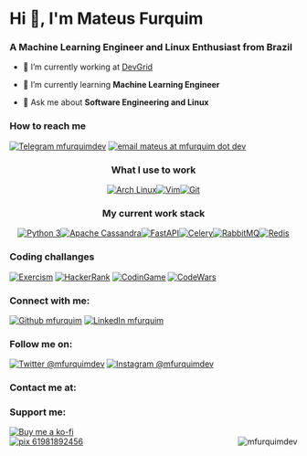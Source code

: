 <h1>Hi 👋, I'm Mateus Furquim</h1>
<h3>A Machine Learning Engineer and Linux Enthusiast from Brazil</h3>


<!-- [![MFurquim StackOverflow](https://stackoverflow-badge.herokuapp.com/api/StackOverflowBadge/3832827)](https://stackoverflow.com/users/3832827/mfurquim) -->

- 🔭 I’m currently working at [DevGrid](https://devgrid.co.uk/)

- 🌱 I’m currently learning **Machine Learning Engineer**

- 💬 Ask me about **Software Engineering and Linux**

<h3>How to reach me</h3>

[![Telegram mfurquimdev](https://img.shields.io/badge/-mfurquimdev-2CA5E0?logo=telegram&style=flat-square&logoColor=eceff4)](https://t.me/mfurquimdev) [![email mateus at mfurquim dot dev](https://img.shields.io/badge/-mateus@mfurquim.dev-D14836?style=flat-square&logo=gmail&logoColor=eceff4)](mailto:mateus@mfurquim.dev)




<!-- <div alight=left> -->
<!--   <a href="https://skillicons.dev" target="_blank"> -->
<!--     <img src="https://skillicons.dev/icons?i=py,redis,cassandra,go,prometheus,grafana,docker,js,html,css,py,redis,cassandra,pytorch,aws,vim,bash,git,linux,latex,md,regex&perline=1" align="right"/> -->
<!--   </a> -->
<!-- </div> -->


<div align='center'>
<h3>What I use to work</h3>

[![Arch Linux](https://img.shields.io/static/v1?style=for-the-badge&logo=archlinux&logoColor=ECEFF4&label=Arch&labelColor=1793D1&message=Linux&color=1CA2E6)](https://archlinux.org/)[![Vim](https://img.shields.io/static/v1?style=for-the-badge&logo=vim&logoColor=ECEFF4&label=Vim&labelColor=019733&message=editor&color=03AF3C)](https://www.vim.org/)[![Git](https://img.shields.io/static/v1?style=for-the-badge&logo=git&logoColor=ECEFF4&label=Git&labelColor=F05032&message=Flow&color=F1654A)](https://datasift.github.io/gitflow/IntroducingGitFlow.html)

</div>

<div align='center'>
<h3>My current work stack</h3>

[![Python 3](https://img.shields.io/badge/Python-3776AB?style=flat-square&logo=python&logoColor=eceff4)](https://www.python.org/)[![Apache Cassandra](https://img.shields.io/badge/Cassandra-1287B1?style=flat-square&logo=apache%20cassandra&logoColor=eceff4)](https://docs.datastax.com/en/developer/python-driver/3.25/)[![FastAPI](https://img.shields.io/badge/FastAPI-009688?style=flat-square&logo=fastapi&logoColor=ECEFF4)](https://fastapi.tiangolo.com/)[![Celery](https://img.shields.io/badge/Celery-37814A?style=flat-square&logo=celery&logoColor=ECEFF4)](https://docs.celeryq.dev/en/stable/)[![RabbitMQ](https://img.shields.io/badge/rabbitmq-%23FF6600.svg?&style=flat-square&logo=rabbitmq&logoColor=eceff4)](https://www.rabbitmq.com/)[![Redis](https://img.shields.io/badge/redis-%23DD0031.svg?&style=flat-square&logo=redis&logoColor=eceff4)](https://redis.io/)

</div>


<!-- [![Go Lang](https://img.shields.io/badge/Go-00ADD8?style=flat-square&logo=go&logoColor=eceff4)](https://go.dev/) -->
<!-- [![Shell Script](https://img.shields.io/badge/Shell_Script-121011?style=flat-square&logo=gnu-bash&logoColor=eceff4)](https://mywiki.wooledge.org/BashPitfalls) -->


<!-- [![CSS](https://img.shields.io/badge/CSS3-1572B6?style=flat-square&logo=css3&logoColor=eceff4)](https://img.shields.io/badge/CSS3-1572B6?style=flat-square&logo=css3&logoColor=eceff4) -->
<!-- [![CodePen](https://img.shields.io/badge/Codepen-000000?style=flat-square&logo=codepen&logoColor=eceff4)](https://img.shields.io/badge/Codepen-000000?style=flat-square&logo=codepen&logoColor=eceff4) -->
<!-- [![Markdown](https://img.shields.io/badge/Markdown-000000?style=flat-square&logo=markdown&logoColor=eceff4)](https://img.shields.io/badge/Markdown-000000?style=flat-square&logo=markdown&logoColor=eceff4) -->
<!-- [![HTML](https://img.shields.io/badge/HTML5-E34F26?style=flat-square&logo=html5&logoColor=eceff4)](https://img.shields.io/badge/HTML5-E34F26?style=flat-square&logo=html5&logoColor=eceff4) -->

<!-- [![Kaggle](https://img.shields.io/badge/Kaggle-20BEFF?style=flat-square&logo=Kaggle&logoColor=eceff4)](https://www.kaggle.com/mfurquim) -->



<h3>Coding challanges</h3>

[![Exercism](https://img.shields.io/badge/Exercism-009CAB?style=flat-square&logo=exercism&logoColor=eceff4)](https://exercism.org/profiles/mfurquim)
[![HackerRank](https://img.shields.io/badge/-Hackerrank-2EC866?style=flat-square&logo=HackerRank&logoColor=eceff4)](https://www.hackerrank.com/mfurquim)
[![CodinGame](https://img.shields.io/badge/-CodinGame-F2BB13?style=flat-square&logo=codingame&logoColor=242933)](https://www.codingame.com/profile/4881da4375838b65a4caeb94bd8e25b6568412)
[![CodeWars](https://img.shields.io/badge/Codewars-B1361E?style=flat-square&logo=Codewars&logoColor=eceff4)](https://www.codewars.com/users/mfurquim)

<!-- <h3>Learning platforms</h3> -->

<!-- [![Udacity](https://img.shields.io/badge/Udacity-grey?style=flat-square&logo=udacity&logoColor=#5FCFEE)](https://www.udacity.com/course/machine-learning-engineer-nanodegree--nd009t) -->
<!-- [![Skillshare](https://img.shields.io/badge/skill%20share-002333?style=flat-square&logo=skillshare&logoColor=eceff4)](https://www.skillshare.com/user/mfurquim) -->
<!-- [![Khan Academy](https://img.shields.io/badge/Khan%20Academy-14BF96?style=flat-square&logo=Khan%20Academy&logoColor=eceff4)](https://www.khanacademy.org/profile/mfurquim) -->
<!-- [![Pluralsight](https://img.shields.io/badge/Pluralsight-F15B2A?style=flat-square&logo=Pluralsight&logoColor=eceff4)](https://app.pluralsight.com/profile/mateus-furquim) -->

<h3>Connect with me:</h3>

[![Github mfurquim](https://img.shields.io/badge/mfurquim-181717?style=flat-square&logo=github&logoColor=eceff4)](https://github.com/mfurquim)
[![LinkedIn mfurquim](https://img.shields.io/badge/-in/mmfurquim-0077B5?style=flat-square&logo=linkedin&logoColor=eceff4)](https://www.linkedin.com/in/mmfurquim/)

<h3>Follow me on:</h3>

[![Twitter @mfurquimdev](https://img.shields.io/badge/-@mfurquimdev-1DA1F2?style=flat-square&logo=twitter&logoColor=eceff4&link=https://twitter.com/mfurquimdev)](https://twitter.com/mfurquimdev)
[![Instagram @mfurquimdev](https://img.shields.io/badge/-@mfurquimdev-E4405F?style=flat-square&logo=instagram&logoColor=eceff4)](https://www.instagram.com/mfurquimdev/)

<h3>Contact me at:</h3>





<!-- <h3 align="left">Connect with me:</h3> -->
<!-- <p align="left"> -->

<!--   <a href="https://linkedin.com/in/mmfurquim" target="blank"><img align="center" src="https://raw.githubusercontent.com/rahuldkjain/github-profile-readme-generator/master/src/images/icons/Social/linked-in-alt.svg" alt="mmfurquim" height="30" width="40" /></a> -->
<!--   <a href="https://instagram.com/mfurquimdev" target="blank"><img align="center" src="https://raw.githubusercontent.com/rahuldkjain/github-profile-readme-generator/master/src/images/icons/Social/instagram.svg" alt="mfurquimdev" height="30" width="40" /></a> -->

<!--   <a href="https://codepen.io/mfurquim" target="blank"><img align="center" src="https://raw.githubusercontent.com/rahuldkjain/github-profile-readme-generator/master/src/images/icons/Social/codepen.svg" alt="mfurquim" height="30" width="40" /></a>

  <a href="https://dev.to/mfurquim" target="blank"><img align="center" src="https://raw.githubusercontent.com/rahuldkjain/github-profile-readme-generator/master/src/images/icons/Social/devto.svg" alt="mfurquim" height="30" width="40" /></a>

  <a href="https://twitter.com/mfurquimdev" target="blank"><img align="center" src="https://raw.githubusercontent.com/rahuldkjain/github-profile-readme-generator/master/src/images/icons/Social/twitter.svg" alt="mfurquimdev" height="30" width="40" /></a>

  <a href="https://stackoverflow.com/users/3832827" target="blank"><img align="center" src="https://raw.githubusercontent.com/rahuldkjain/github-profile-readme-generator/master/src/images/icons/Social/stack-overflow.svg" alt="3832827" height="30" width="40" /></a>

  <a href="https://kaggle.com/mfurquim" target="blank"><img align="center" src="https://raw.githubusercontent.com/rahuldkjain/github-profile-readme-generator/master/src/images/icons/Social/kaggle.svg" alt="mfurquim" height="30" width="40" /></a>

  <a href="https://hashnode.com/@mfurquimdev" target="blank"><img align="center" src="https://raw.githubusercontent.com/rahuldkjain/github-profile-readme-generator/master/src/images/icons/Social/hashnode.svg" alt="@mfurquimdev" height="30" width="40" /></a>

  <a href="https://medium.com/@mfurquimdev" target="blank"><img align="center" src="https://raw.githubusercontent.com/rahuldkjain/github-profile-readme-generator/master/src/images/icons/Social/medium.svg" alt="@mfurquimdev" height="30" width="40" /></a>

  <a href="https://www.hackerrank.com/mfurquim" target="blank"><img align="center" src="https://raw.githubusercontent.com/rahuldkjain/github-profile-readme-generator/master/src/images/icons/Social/hackerrank.svg" alt="mfurquim" height="30" width="40" /></a>

  <a href="https://codeforces.com/profile/mfurquim" target="blank"><img align="center" src="https://raw.githubusercontent.com/rahuldkjain/github-profile-readme-generator/master/src/images/icons/Social/codeforces.svg" alt="mfurquim" height="30" width="40" /></a>
 -->
<!-- </p> -->

<!-- <h3 align="left">Languages and Tools:</h3> -->
<!-- <p align="left"> -->



<!--   <a href="https://www.gnu.org/software/bash/" target="_blank" rel="noreferrer"> -->
<!--     <img src="https://www.vectorlogo.zone/logos/gnu_bash/gnu_bash-icon.svg" alt="bash" width="40" height="40"/> -->
<!--   </a> -->

<!--   <a href="https://www.python.org" target="_blank" rel="noreferrer"> -->
<!--     <img src="https://raw.githubusercontent.com/devicons/devicon/master/icons/python/python-original.svg" alt="python" width="40" height="40"/> -->
<!--   </a> -->

<!--   <a href="https://fastapi.tiangolo.com/" target="_blank" rel="noreferrer"> -->
<!--     <img src="https://seeklogo.com/images/F/fastapi-logo-541BAA112F-seeklogo.com.png" alt="fastapi" width="40" height="40"/> -->
<!--   </a> -->




<!--   <a href="https://www.docker.com/" target="_blank" rel="noreferrer"> -->
<!--     <img src="https://raw.githubusercontent.com/devicons/devicon/master/icons/docker/docker-original-wordmark.svg" alt="docker" width="40" height="40"/> -->
<!--   </a> -->

<!--   <a href="https://prometheus.io/" target="_blank" rel="noreferrer"> -->
<!--     <img src="https://upload.wikimedia.org/wikipedia/commons/3/38/Prometheus_software_logo.svg" alt="prometheus" width="40" height="40"/> -->
<!--   </a> -->

<!--   <a href="https://grafana.com" target="_blank" rel="noreferrer"> -->
<!--     <img src="https://www.vectorlogo.zone/logos/grafana/grafana-icon.svg" alt="grafana" width="40" height="40"/> -->
<!--   </a> -->



<!--   <a href="https://cassandra.apache.org/" target="_blank" rel="noreferrer"> -->
<!--     <img src="https://www.vectorlogo.zone/logos/apache_cassandra/apache_cassandra-icon.svg" alt="cassandra" width="40" height="40"/> -->
<!--   </a> -->


<!--   <a href="https://www.cprogramming.com/" target="_blank" rel="noreferrer">
    <img src="https://raw.githubusercontent.com/devicons/devicon/master/icons/c/c-original.svg" alt="c" width="40" height="40"/>
  </a>

  <a href="https://www.w3schools.com/cpp/" target="_blank" rel="noreferrer">
    <img src="https://raw.githubusercontent.com/devicons/devicon/master/icons/cplusplus/cplusplus-original.svg" alt="cplusplus" width="40" height="40"/>
  </a>

  <a href="https://pandas.pydata.org/" target="_blank" rel="noreferrer">
    <img src="https://raw.githubusercontent.com/devicons/devicon/2ae2a900d2f041da66e950e4d48052658d850630/icons/pandas/pandas-original.svg" alt="pandas" width="40" height="40"/>
  </a>


  <a href="https://aws.amazon.com" target="_blank" rel="noreferrer">
    <img src="https://raw.githubusercontent.com/devicons/devicon/master/icons/amazonwebservices/amazonwebservices-original-wordmark.svg" alt="aws" width="40" height="40"/>
  </a>




  <a href="https://flask.palletsprojects.com/" target="_blank" rel="noreferrer">
    <img src="https://www.vectorlogo.zone/logos/pocoo_flask/pocoo_flask-icon.svg" alt="flask" width="40" height="40"/>
  </a>

  <a href="https://git-scm.com/" target="_blank" rel="noreferrer">
    <img src="https://www.vectorlogo.zone/logos/git-scm/git-scm-icon.svg" alt="git" width="40" height="40"/>
  </a>

  <a href="https://golang.org" target="_blank" rel="noreferrer">
    <img src="https://raw.githubusercontent.com/devicons/devicon/master/icons/go/go-original.svg" alt="go" width="40" height="40"/>
  </a>



  <a href="https://heroku.com" target="_blank" rel="noreferrer">
    <img src="https://www.vectorlogo.zone/logos/heroku/heroku-icon.svg" alt="heroku" width="40" height="40"/>
  </a>

  <a href="https://www.jenkins.io" target="_blank" rel="noreferrer">
    <img src="https://www.vectorlogo.zone/logos/jenkins/jenkins-icon.svg" alt="jenkins" width="40" height="40"/>
  </a>

  <a href="https://kubernetes.io" target="_blank" rel="noreferrer">
    <img src="https://www.vectorlogo.zone/logos/kubernetes/kubernetes-icon.svg" alt="kubernetes" width="40" height="40"/>
  </a>

  <a href="https://www.linux.org/" target="_blank" rel="noreferrer">
    <img src="https://raw.githubusercontent.com/devicons/devicon/master/icons/linux/linux-original.svg" alt="linux" width="40" height="40"/>
  </a>

  <a href="https://www.mysql.com/" target="_blank" rel="noreferrer">
    <img src="https://raw.githubusercontent.com/devicons/devicon/master/icons/mysql/mysql-original-wordmark.svg" alt="mysql" width="40" height="40"/>
  </a>


  <a href="https://www.postgresql.org" target="_blank" rel="noreferrer">
    <img src="https://raw.githubusercontent.com/devicons/devicon/master/icons/postgresql/postgresql-original-wordmark.svg" alt="postgresql" width="40" height="40"/>
  </a>

  <a href="https://postman.com" target="_blank" rel="noreferrer">
    <img src="https://www.vectorlogo.zone/logos/getpostman/getpostman-icon.svg" alt="postman" width="40" height="40"/>
  </a>


  <a href="https://pytorch.org/" target="_blank" rel="noreferrer">
    <img src="https://www.vectorlogo.zone/logos/pytorch/pytorch-icon.svg" alt="pytorch" width="40" height="40"/>
  </a>

  <a href="https://redis.io" target="_blank" rel="noreferrer">
    <img src="https://raw.githubusercontent.com/devicons/devicon/master/icons/redis/redis-original-wordmark.svg" alt="redis" width="40" height="40"/>
  </a>

  <a href="https://scikit-learn.org/" target="_blank" rel="noreferrer">
    <img src="https://upload.wikimedia.org/wikipedia/commons/0/05/Scikit_learn_logo_small.svg" alt="scikit_learn" width="40" height="40"/>
  </a>

  <a href="https://seaborn.pydata.org/" target="_blank" rel="noreferrer">
    <img src="https://seaborn.pydata.org/_images/logo-mark-lightbg.svg" alt="seaborn" width="40" height="40"/>
  </a>

  <a href="https://unity.com/" target="_blank" rel="noreferrer">
    <img src="https://www.vectorlogo.zone/logos/unity3d/unity3d-icon.svg" alt="unity" width="40" height="40"/>
  </a>

  <a href="https://www.vagrantup.com/" target="_blank" rel="noreferrer">
    <img src="https://www.vectorlogo.zone/logos/vagrantup/vagrantup-icon.svg" alt="vagrant" width="40" height="40"/>
  </a>
 -->
<!-- </p> -->

<!--
<p><img align="left" src="https://github-readme-stats.vercel.app/api/top-langs?username=mfurquim&show_icons=true&locale=en&layout=compact" alt="mfurquim" /></p>

<p>&nbsp;<img align="center" src="https://github-readme-stats.vercel.app/api?username=mfurquim&show_icons=true&locale=en" alt="mfurquim" /></p>

<p><img align="center" src="https://github-readme-streak-stats.herokuapp.com/?user=mfurquim&" alt="mfurquim" /></p> -->

<!-- <div alight=left> -->
<!--   <a href="https://skillicons.dev" target="_blank"> -->
<!--     <img src="https://skillicons.dev/icons?i=py,redis,cassandra" align="right"/> -->
<!--   </a> -->
<!-- </div> -->

<!-- Lorem ipsum dolor sit amet, consectetur adipiscing elit, -->
<!-- sed do eiusmod tempor incididunt ut labore et dolore magna aliqua. -->

<!-- <div alight=left> -->
<!--   <a href="https://skillicons.dev" target="_blank"> -->
<!--     <img src="https://skillicons.dev/icons?i=go,prometheus,grafana,docker" align="right"/> -->
<!--   </a> -->
<!-- </div> -->

<!-- Lorem ipsum dolor sit amet, consectetur adipiscing elit, -->
<!-- sed do eiusmod tempor incididunt ut labore et dolore magna aliqua. -->

<!-- <div alight=left> -->
<!--   <a href="https://skillicons.dev" target="_blank"> -->
<!--     <img src="https://skillicons.dev/icons?i=pytorch,aws" align="right"/> -->
<!--   </a> -->
<!-- </div> -->

<!-- Lorem ipsum dolor sit amet, consectetur adipiscing elit, -->
<!-- sed do eiusmod tempor incididunt ut labore et dolore magna aliqua. -->


<!-- <div alight=left> -->
<!--   <a href="https://skillicons.dev" target="_blank"> -->
<!--     <img src="https://skillicons.dev/icons?i=vim,bash,git,linux,latex,md,regex" align="right"/> -->
<!--   </a> -->
<!-- </div> -->

<!-- Lorem ipsum dolor sit amet, consectetur adipiscing elit, -->
<!-- sed do eiusmod tempor incididunt ut labore et dolore magna aliqua. -->


<!-- <div alight=left> -->
<!--   <a href="https://skillicons.dev" target="_blank"> -->
<!--     <img src="https://skillicons.dev/icons?i=js,html,css" align="right"/> -->
<!--   </a> -->
<!-- </div> -->


<!-- Lorem ipsum dolor sit amet, consectetur adipiscing elit, -->
<!-- sed do eiusmod tempor incididunt ut labore et dolore magna aliqua. -->


<!-- instagram -->
<!-- linkedin -->
<!-- telegram -->
<!-- twitter -->

<!-- archlinux -->
<!-- alacritty -->
<!-- brave -->
<!-- duckduckgo -->
<!-- gnu -->
<!-- linux -->
<!-- markdown -->
<!-- vim -->
<!-- wakatime https://wakatime.com/@mfurquim -->
<!-- wireshark -->

<!-- arduino -->
<!-- raspberrypi -->

<!-- gnubash -->
<!-- less -->
<!-- curl -->
<!-- cplusplus -->
<!-- latex -->

<!-- postgresql -->

<!-- hubspot -->
<!-- codepen -->
<!-- css3 -->
<!-- html5 -->

<!-- fastapi -->
<!-- flask -->
<!-- insomnia -->
<!-- postman -->

<!-- go -->
<!-- docker -->
<!-- grafana -->
<!-- prometheus -->
<!-- kubernetes -->
<!-- etcd -->

<!-- rabbitmq -->
<!-- python -->
<!-- apachecassandra -->
<!-- redis -->

<!-- udacity -->

<!-- amazonaws -->
<!-- dvc -->
<!-- jupyter -->
<!-- kaggle -->
<!-- numpy -->
<!-- pandas -->
<!-- pytorch -->
<!-- scikitlearn -->


<!-- codewars -->

<!-- exercism https://exercism.org/profiles/mfurquim -->
<!-- hackerrank -->

<!-- thingiverse -->
<!-- aseprite -->
<!-- gimp -->
<!-- inkscape -->


<!-- # Languages -->
<!-- c -->
<!-- haskell -->
<!-- lua -->
<!-- r -->

<!-- # Infra -->
<!-- ansible -->
<!-- jenkins -->
<!-- vagrant -->

<!-- pihole -->
<!-- heroku -->
<!-- digitalocean -->

<!-- # DB -->
<!-- influxdb -->
<!-- mariadb -->
<!-- mysql -->
<!-- sqlite -->

<!-- # OS -->



<!-- googlesheets -->



<!-- # Software development process -->
<!-- git -->
<!-- github -->
<!-- gitlab -->
<!-- jira -->

<!-- # ML -->

<!-- # Utils -->


<!-- # Test -->
<!-- cucumber -->
<!-- selenium -->


<!-- gunicorn -->
<!-- apache -->
<!-- nginx -->



<!-- # HW -->


<!-- # Learning -->
<!-- khanacademy -->
<!-- pluralsight -->
<!-- skillshare -->

<!-- # Challanges -->
<!-- codeforces -->
<!-- leetcode https://leetcode.com/mfurquim/ -->

<!-- # Backend -->

<!-- # Frontend -->


<!-- # Mobile -->
<!-- expo -->


<!-- # Design -->
<!-- blender -->
<!-- canva -->
<!-- krita -->
<!-- svg -->

<!-- # Link -->
<!-- biolink -->

<!-- # Donation -->
<!-- kofi -->
<!-- patreon -->
<!-- paypal -->
<!-- payoneer -->

<!-- # Social Media -->

<!-- # Game dev -->
<!-- itchdotio -->
<!-- unity -->

<!-- creativecommons -->

<!-- # CRM -->

<!-- meetup https://www.meetup.com/members/127219162/ -->

<!-- slack -->

<!-- [![Summary](http://github-profile-summary-cards.vercel.app/api/cards/profile-details?username=mfurquim&theme=nord_dark)]() -->



<h3>Support me:</h3>



<a href="https://ko-fi.com/O5O62HL17" alt="Buy me a ko-fi">
  <img src="https://img.shields.io/badge/Ko--fi-F16061?style=for-the-badge&logo=ko-fi&logoColor=white" alt="Buy me a ko-fi">
</a>

<div align="left">
  <a href="http://mfurquim.dev/" alt="http://mfurquim.dev/">
    <img src="https://img.shields.io/static/v1?style=for-the-badge&logo=data:image/png;base64,iVBORw0KGgoAAAANSUhEUgAAAAgAAAAICAMAAADz0U65AAAAAXNSR0IArs4c6QAAAC1QTFRFJCkzLjRATFZq2N7p7O/0j7y7iMDQgaHBXoGsv2Fq0Idw68uLo76MtI6tAAAAVAQFKwAAAA90Uk5TAP//////////////////5Y2epgAAACRJREFUCJljYEAFzAwMTFAayGJiYGIGsYA0UIQJIgdjwJSCAQAF0wAsVwmx+wAAAABJRU5ErkJggg==&label=CREATED%20BY&labelColor=2E3440&message=mfurquimdev&color=4C566A&link=http://mfurquim.dev&link=https://mfurquim.github.io/" align="right" alt="mfurquimdev">
  </a>
</div>

<a href="https://www.bcb.gov.br/estabilidadefinanceira/pix" alt="pix 61981892456">
  <img src="https://img.shields.io/static/v1?style=for-the-badge&logo=pix&logoColor=ECEFF4&label=PIX&labelColor=77B6A8&message=&#40;61&#41;%2098189-2456&color=87BFB3" alt="pix 61981892456">
</a>




